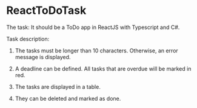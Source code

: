 # ReactToDoTask

The task: It should be a ToDo app in ReactJS with Typescript and C#.

Task description:

1. The tasks must be longer than 10 characters. Otherwise, an error message is displayed.

2. A deadline can be defined. All tasks that are overdue will be marked in red.

3. The tasks are displayed in a table.

4. They can be deleted and marked as done.
